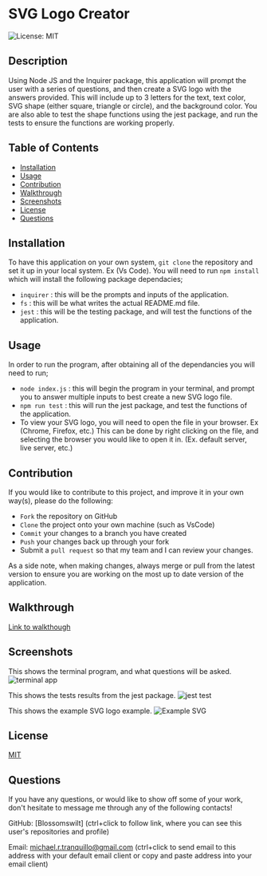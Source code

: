 # SVG Logo Creator
![License: MIT](https://img.shields.io/badge/License-MIT-yellow.svg)

## Description
Using Node JS and the Inquirer package, this application will prompt the user with a series of questions, and then create a SVG logo with the answers provided.
This will include up to 3 letters for the text, text color, SVG shape (either square, triangle or circle), and the background color.
You are also able to test the shape functions using the jest package, and run the tests to ensure the functions are working properly.

## Table of Contents
* [Installation](#installation)
* [Usage](#usage)
* [Contribution](#contribution)
* [Walkthrough](#walkthrough)
* [Screenshots](#screenshots)
* [License](#license)
* [Questions](#questions)


## Installation
To have this application on your own system, `git clone` the repository and set it up in your local system. Ex (Vs Code).
You will need to run `npm install` which will install the following package dependacies;
* `inquirer` : this will be the prompts and inputs of the application.
* `fs` : this will be what writes the actual README.md file.
* `jest` : this will be the testing package, and will test the functions of the application.

## Usage
In order to run the program, after obtaining all of the dependancies you will need to run;
* `node index.js` : this will begin the program in your terminal, and prompt you to answer multiple inputs to best create a new SVG logo file. 
* `npm run test` : this will run the jest package, and test the functions of the application.
* To view your SVG logo, you will need to open the file in your browser. Ex (Chrome, Firefox, etc.) This can be done by right clicking on the file, and selecting the browser you would like to open it in. (Ex. default server, live server, etc.)

## Contribution
If you would like to contribute to this project, and improve it in your own way(s), please do the following:
- `Fork` the repository on GitHub
- `Clone` the project onto your own machine (such as VsCode)
- `Commit` your changes to a branch you have created
- `Push` your changes back up through your fork
- Submit a `pull request` so that my team and I can review your changes.

As a side note, when making changes, always merge or pull from the latest version to ensure you are working on the most up to date version of the application. 

## Walkthrough

[Link to walkthough](https://drive.google.com/file/d/1By7LDij3R7Q1nZDnPfNiBhbQl0rZqQZY/view?usp=drive_link)

## Screenshots
This shows the terminal program, and what questions will be asked. 
![terminal app](https://github.com/Blossomswilts/logo-creator/assets/117021869/3e7bceee-ad02-4ae9-bc98-e915ec3730d7)

This shows the tests results from the jest package.
![jest test](https://github.com/Blossomswilts/logo-creator/assets/117021869/b877a5b4-9822-456a-8e69-5714370589be)


This shows the example SVG logo example. 
![Example SVG](https://github.com/Blossomswilts/logo-creator/assets/117021869/a3147e08-d9b3-45a9-8158-efaebecabe1b)


## License
[MIT](https://choosealicense.com/licenses/mit/)

## Questions
If you have any questions, or would like to show off some of your work, don't hesitate to message me through any of the following contacts!

GitHub: [Blossomswilt]
(ctrl+click to follow link, where you can see this user's repositories and profile)
    

Email: michael.r.tranquillo@gmail.com
(ctrl+click to send email to this address with your default email client or copy and paste address into your email client)